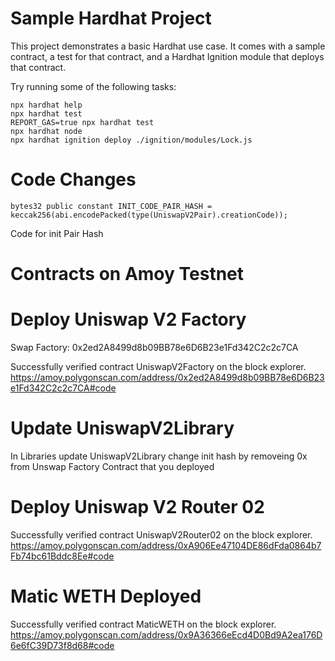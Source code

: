 # Sample Hardhat Project

This project demonstrates a basic Hardhat use case. It comes with a sample contract, a test for that contract, and a Hardhat Ignition module that deploys that contract.

Try running some of the following tasks:

```shell
npx hardhat help
npx hardhat test
REPORT_GAS=true npx hardhat test
npx hardhat node
npx hardhat ignition deploy ./ignition/modules/Lock.js
```
# Code Changes
    bytes32 public constant INIT_CODE_PAIR_HASH = keccak256(abi.encodePacked(type(UniswapV2Pair).creationCode));
   Code for init Pair Hash


# Contracts on Amoy Testnet
# Deploy Uniswap V2 Factory
Swap Factory: 0x2ed2A8499d8b09BB78e6D6B23e1Fd342C2c2c7CA

Successfully verified contract UniswapV2Factory on the block explorer.
https://amoy.polygonscan.com/address/0x2ed2A8499d8b09BB78e6D6B23e1Fd342C2c2c7CA#code

# Update UniswapV2Library 
   In Libraries update UniswapV2Library change init hash by removeing 0x from Unswap Factory Contract that you deployed
# Deploy Uniswap V2 Router 02

Successfully verified contract UniswapV2Router02 on the block explorer.
https://amoy.polygonscan.com/address/0xA906Ee47104DE86dFda0864b7Fb74bc61Bddc8Ee#code

# Matic WETH Deployed
Successfully verified contract MaticWETH on the block explorer.
https://amoy.polygonscan.com/address/0x9A36366eEcd4D0Bd9A2ea176D6e6fC39D73f8d68#code

